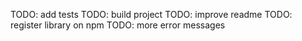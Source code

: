 TODO: add tests
TODO: build project
TODO: improve readme
TODO: register library on npm
TODO: more error messages